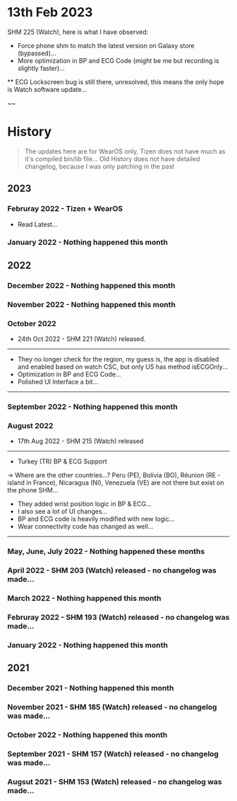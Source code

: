 # 13th Feb 2023
SHM 225 (Watch), here is what I have observed:
 * Force phone shm to match the latest version on Galaxy store (bypassed)...
 * More optimization in BP and ECG Code (might be me but recording is slightly faster)...

 ** ECG Lockscreen bug is still there, unresolved, this means the only hope is Watch software update...

~~

# History
> The updates here are for WearOS only, Tizen does not have much as it's compiled bin/lib file...
> Old History does not have detailed changelog, because I was only patching in the past

## 2023
### Februray 2022 - Tizen + WearOS
 * Read Latest...

### January 2022 - Nothing happened this month

## 2022
### December 2022 - Nothing happened this month

### November 2022 - Nothing happened this month

### October 2022
 * 24th Oct 2022 - SHM 221 (Watch) released.
---
 * They no longer check for the region, my guess is, the app is disabled and enabled based on watch CSC, but only US has method isECGOnly...
 * Optimization in BP and ECG Code...
 * Polished UI Interface a bit...
---

### September 2022 - Nothing happened this month

### August 2022
 * 17th Aug 2022 - SHM 215 (Watch) released
---
 * Turkey (TR) BP & ECG Support

 -> Where are the other countries...?
     Peru (PE), Bolivia (BO), Réunion (RE - island in France), Nicaragua (NI), Venezuela (VE) are not there but exist on the phone SHM...

 * They added wrist position logic in BP & ECG...
 * I also see a lot of UI changes...
 * BP and ECG code is heavily modified with new logic...
 * Wear connectivity code has changed as well...
---

### May, June, July 2022 - Nothing happened these months

### April 2022 - SHM 203 (Watch) released - no changelog was made...

### March 2022 - Nothing happened this month

### Februray 2022 - SHM 193 (Watch) released - no changelog was made...

### January 2022 - Nothing happened this month

## 2021
### December 2021 - Nothing happened this month

### November 2021 - SHM 185 (Watch) released - no changelog was made...

### October 2022 - Nothing happened this month

### September 2021 - SHM 157 (Watch) released - no changelog was made...

### Augsut 2021 - SHM 153 (Watch) released - no changelog was made...
